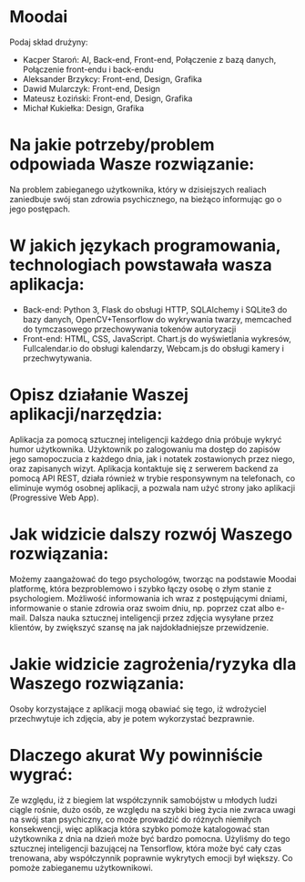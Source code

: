 # Moodai


Podaj skład drużyny:
- Kacper Staroń: AI, Back-end, Front-end, Połączenie z bazą danych, Połączenie front-endu i back-endu
- Aleksander Brzykcy: Front-end, Design, Grafika
- Dawid Mularczyk: Front-end, Design
- Mateusz Łoziński: Front-end, Design, Grafika
- Michał Kukiełka: Design, Grafika

# Na jakie potrzeby/problem odpowiada Wasze rozwiązanie: 
Na problem zabieganego użytkownika, który w dzisiejszych realiach zaniedbuje swój stan zdrowia psychicznego, na bieżąco informując go o jego postępach.

# W jakich językach programowania, technologiach powstawała wasza aplikacja:
- Back-end: Python 3, Flask do obsługi HTTP, SQLAlchemy i SQLite3 do bazy danych, OpenCV+Tensorflow do wykrywania twarzy, memcached do tymczasowego przechowywania tokenów autoryzacji
- Front-end: HTML, CSS, JavaScript. Chart.js do wyświetlania wykresów, Fullcalendar.io do obsługi kalendarzy, Webcam.js do obsługi kamery i przechwytywania.

# Opisz działanie Waszej aplikacji/narzędzia: 
Aplikacja za pomocą sztucznej inteligencji każdego dnia próbuje wykryć humor użytkownika. Użyktownik po zalogowaniu ma dostęp do zapisów jego samopoczucia z każdego dnia, jak i notatek zostawionych przez niego, oraz zapisanych wizyt. Aplikacja kontaktuje się z serwerem backend za pomocą API REST, działa również w trybie responsywnym na telefonach, co eliminuje wymóg osobnej aplikacji, a pozwala nam użyć strony jako aplikacji (Progressive Web App).

# Jak widzicie dalszy rozwój Waszego rozwiązania: 
Możemy zaangażować do tego psychologów, tworząc na podstawie Moodai platformę, która bezproblemowo i szybko łączy osobę o złym stanie z psychologiem. Możliwość informowania ich wraz z postępującymi dniami, informowanie o stanie zdrowia oraz swoim dniu, np. poprzez czat albo e-mail. Dalsza nauka sztucznej inteligencji przez zdjęcia wysyłane przez klientów, by zwiększyć szansę na jak najdokładniejsze przewidzenie.

# Jakie widzicie zagrożenia/ryzyka dla Waszego rozwiązania: 
Osoby korzystające z aplikacji mogą obawiać się tego, iż wdrożyciel przechwytuje ich zdjęcia, aby je potem wykorzystać bezprawnie.

# Dlaczego akurat Wy powinniście wygrać: 
Ze względu, iż z biegiem lat współczynnik samobójstw u młodych ludzi ciągle rośnie, dużo osób, ze względu na szybki bieg życia nie zwraca uwagi na swój stan psychiczny, co może prowadzić do różnych niemiłych konsekwencji, więc aplikacja która szybko pomoże katalogować stan użytkownika z dnia na dzień może być bardzo pomocna. Użyliśmy do tego sztucznej inteligencji bazującej na Tensorflow, która może być cały czas trenowana, aby współczynnik poprawnie wykrytych emocji był większy. Co pomoże zabieganemu użytkownikowi.
